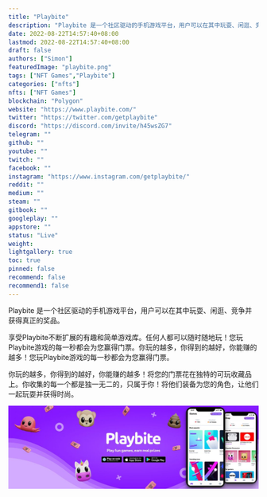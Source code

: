 ```yaml
---
title: "Playbite"
description: "Playbite 是一个社区驱动的手机游戏平台，用户可以在其中玩耍、闲逛、竞争并获得真正的奖品。"
date: 2022-08-22T14:57:40+08:00
lastmod: 2022-08-22T14:57:40+08:00
draft: false
authors: ["Simon"]
featuredImage: "playbite.png"
tags: ["NFT Games","Playbite"]
categories: ["nfts"]
nfts: ["NFT Games"]
blockchain: "Polygon"
website: "https://www.playbite.com/"
twitter: "https://twitter.com/getplaybite"
discord: "https://discord.com/invite/h45wsZG7"
telegram: ""
github: ""
youtube: ""
twitch: ""
facebook: ""
instagram: "https://www.instagram.com/getplaybite/"
reddit: ""
medium: ""
steam: ""
gitbook: ""
googleplay: ""
appstore: ""
status: "Live"
weight: 
lightgallery: true
toc: true
pinned: false
recommend: false
recommend1: false
---
```

Playbite 是一个社区驱动的手机游戏平台，用户可以在其中玩耍、闲逛、竞争并获得真正的奖品。

享受Playbite不断扩展的有趣和简单游戏库。任何人都可以随时随地玩！您玩Playbite游戏的每一秒都会为您赢得门票。你玩的越多，你得到的越好，你能赚的越多！您玩Playbite游戏的每一秒都会为您赢得门票。

你玩的越多，你得到的越好，你能赚的越多！将您的门票花在独特的可玩收藏品上。你收集的每一个都是独一无二的，只属于你！将他们装备为您的角色，让他们一起玩耍并获得时尚。

![配图](10814632360.jpg)